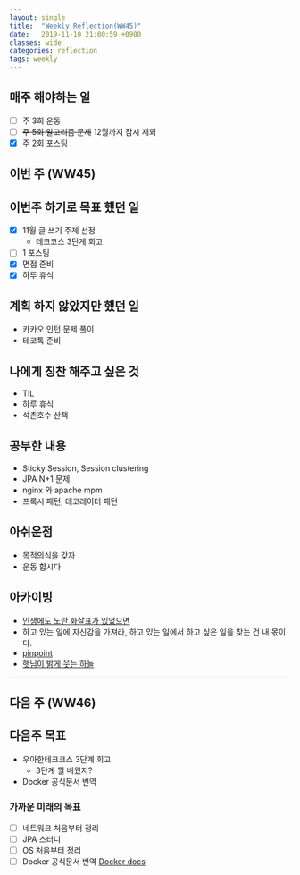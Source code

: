 ```yaml
---
layout: single
title:  "Weekly Reflection(WW45)"
date:   2019-11-10 21:00:59 +0900
classes: wide
categories: reflection
tags: weekly
---
```


## 매주 해야하는 일

- [ ] 주 3회 운동
- [ ] ~~주 5회 알고리즘 문제~~ 12월까지 잠시 제외
- [x] 주 2회 포스팅

## 이번 주 (WW45)

## 이번주 하기로 목표 했던 일

- [x] 11월 글 쓰기 주제 선정
  - 테크코스 3단계 회고
- [ ] 1 포스팅
- [x] 면접 준비
- [x] 하루 휴식

## 계획 하지 않았지만 했던 일

- 카카오 인턴 문제 풀이
- 테코톡 준비

## 나에게 칭찬 해주고 싶은 것

- TIL
- 하루 휴식
- 석촌호수 산책

## 공부한 내용

- Sticky Session, Session clustering
- JPA N+1 문제
- nginx 와 apache mpm
- 프록시 패턴, 데코레이터 패턴

## 아쉬운점

- 목적의식을 갖자
- 운동 합시다

## 아카이빙

- [인생에도 노란 화살표가 있었으면](https://brunch.co.kr/@dearlilia/5)
- 하고 있는 일에 자신감을 가져라, 하고 있는 일에서 하고 싶은 일을 찾는 건 내 몫이다.
- [pinpoint](https://naver.github.io/pinpoint/index.html)
- [햇님이 밝게 웃는 하늘](https://brunch.co.kr/@kozzangnim/376)

---

## 다음 주 (WW46)

## 다음주 목표

- 우아한테크코스 3단계 회고
  - 3단계 뭘 배웠지?
- Docker 공식문서 번역

### 가까운 미래의 목표

- [ ] 네트워크 처음부터 정리
- [ ] JPA 스터디
- [ ] OS 처음부터 정리
- [ ] Docker 공식문서 번역 [Docker docs](https://docs.docker.com/)
